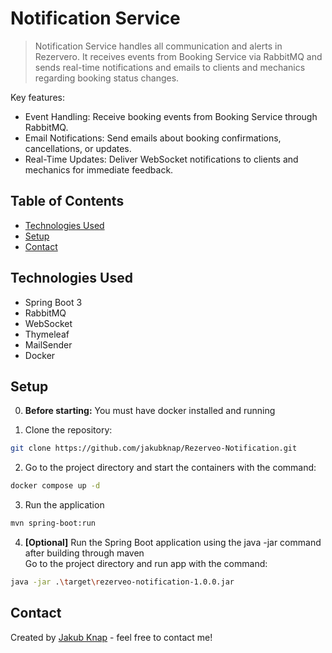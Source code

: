 # Notification Service
>Notification Service handles all communication and alerts in Rezervero. It receives events from Booking Service via RabbitMQ and sends real-time notifications and emails to 
> clients and mechanics regarding booking status changes.

Key features:
- Event Handling: Receive booking events from Booking Service through RabbitMQ.
- Email Notifications: Send emails about booking confirmations, cancellations, or updates.
- Real-Time Updates: Deliver WebSocket notifications to clients and mechanics for immediate feedback.

## Table of Contents
* [Technologies Used](#technologies-used)
* [Setup](#setup)
* [Contact](#contact)

## Technologies Used
- Spring Boot 3
- RabbitMQ
- WebSocket
- Thymeleaf
- MailSender
- Docker

## Setup
0. **Before starting:** You must have docker installed and running

1. Clone the repository:
```bash
git clone https://github.com/jakubknap/Rezerveo-Notification.git
```

2. Go to the project directory and start the containers with the command:
```bash
docker compose up -d
```

3. Run the application
```bash
mvn spring-boot:run
```

4. **[Optional]** Run the Spring Boot application using the java -jar command after building through maven<br>
   Go to the project directory and run app with the command:
```bash
java -jar .\target\rezerveo-notification-1.0.0.jar
```

## Contact
Created by [Jakub Knap](https://www.linkedin.com/in/jakub-knap/) - feel free to contact me!